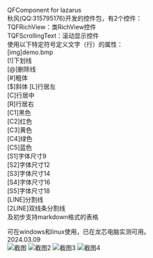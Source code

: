 QFComponent for lazarus  
秋风(QQ:315795176)开发的控件包，有2个控件：  
TQFRichView：类RichView控件  
TQFScrollingText：滚动显示控件  
使用以下特定符号定义文字（行）的属性：  
[img]demo.bmp  
[!]下划线  
[@]删除线  
[#]粗体  
[$]斜体 
[L]行居左  
[C]行居中  
[R]行居右  
[C1]黑色  
[C2]红色  
[C3]黄色  
[C4]绿色  
[C5]蓝色  
[S1]字体尺寸9  
[S2]字体尺寸12  
[S3]字体尺寸14  
[S4]字体尺寸16  
[S5]字体尺寸18  
[LINE]分割线  
[2LINE]双线条分割线  
及初步支持markdown格式的表格  
  
可在windows和linux使用，已在龙芯电脑实测可用。  
2024.03.09  
![截图](https://github.com/szlbz/QFComponent/blob/main/%E6%88%AA%E5%9B%BE.png)
![截图2](https://github.com/szlbz/QFComponent/blob/main/%E6%88%AA%E5%9B%BE2.png)
![截图3](https://github.com/szlbz/QFComponent/blob/main/%E6%88%AA%E5%9B%BE3.png)
![截图4](https://github.com/szlbz/QFComponent/blob/main/%E6%88%AA%E5%9B%BE4.png)  
